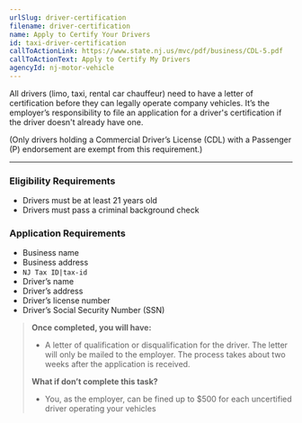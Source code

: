 ```yaml
---
urlSlug: driver-certification
filename: driver-certification
name: Apply to Certify Your Drivers
id: taxi-driver-certification
callToActionLink: https://www.state.nj.us/mvc/pdf/business/CDL-5.pdf
callToActionText: Apply to Certify My Drivers
agencyId: nj-motor-vehicle
---
```


All drivers (limo, taxi, rental car chauffeur) need to have a letter of certification before they can legally operate company vehicles. It’s the employer’s responsibility to file an application for a driver's certification if the driver doesn't already have one.

(Only drivers holding a Commercial Driver’s License (CDL) with a Passenger (P) endorsement are exempt from this requirement.)

---

### Eligibility Requirements

- Drivers must be at least 21 years old
- Drivers must pass a criminal background check

### Application Requirements

- Business name
- Business address
- `NJ Tax ID|tax-id`
- Driver’s name
- Driver’s address
- Driver’s license number
- Driver’s Social Security Number (SSN)

> **Once completed, you will have:**
>
> - A letter of qualification or disqualification for the driver. The letter will only be mailed to the employer. The process takes about two weeks after the application is received.
>
> **What if don’t complete this task?**
>
> - You, as the employer, can be fined up to $500 for each uncertified driver operating your vehicles
